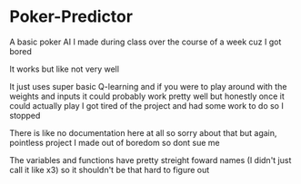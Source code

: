 # Poker-Predictor
A basic poker AI I made during class over the course of a week cuz I got bored

It works but like not very well

It just uses super basic Q-learning and if you were to play around with the weights and inputs it could probably work pretty well 
but honestly once it could actually play I got tired of the project and had some work to do so I stopped


There is like no documentation here at all so sorry about that but again, pointless project I made out of boredom so dont sue me

The variables and functions have pretty streight foward names (I didn't just call it like x3) so it shouldn't be that hard to figure out
